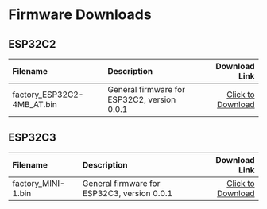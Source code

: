 # Firmware Downloads

## ESP32C2

| Filename | Description                                 | Download Link |
|:----------------------------|:--------------------------------------------|---------------------------------------------------------------------:|
| factory_ESP32C2-4MB_AT.bin | General firmware for ESP32C2, version 0.0.1 | [Click to Download](../../assets/download/esp/at固件/ESP32C2/factory_ESP32C2-4MB_AT.bin) |

## ESP32C3

| Filename | Description                                 | Download Link |
|:----------------------------|:--------------------------------------------|---------------------------------------------------------------------:|
| factory_MINI-1.bin | General firmware for ESP32C3, version 0.0.1 | [Click to Download](../../assets/download/esp/at固件/ESP32C3/factory_MINI-1.bin) |
